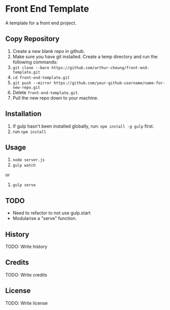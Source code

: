 # Front End Template
A template for a front end project.

## Copy Repository
1. Create a new blank repo in github.
2. Make sure you have git installed. Create a temp directory and run the following commands: 
  2. `git clone --bare https://github.com/arthur-cheung/front-end-template.git`
  3. `cd front-end-template.git`
  4. `git push --mirror https://github.com/your-github-username/name-for-new-repo.git`
4. Delete `front-end-template.git`. 
5. Pull the new repo down to your machine.

## Installation
1. If gulp hasn't been installed globally, run: `npm install -g gulp` first.
1. run `npm install`

## Usage
1. `node server.js`
1. `gulp watch`

or

1. `gulp serve`

## TODO
* Need to refactor to not use gulp.start
* Modularise a "serve" function.

## History
TODO: Write history
## Credits
TODO: Write credits
## License
TODO: Write license

